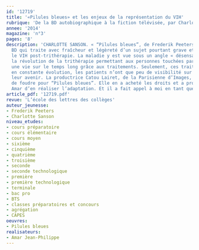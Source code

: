 ```yaml
---
id: '12719'
title: '«Pilules bleues» et les enjeux de la représentation du VIH'
rubrique: 'De la BD autobiographique à la fiction télévisée, par Charlotte Sanson'
annee: '2014'
magazine: 'n°3'
pages: '8'
description: 'CHARLOTTE SANSON. « “Pilules bleues”, de Frederik Peeters, est une
  BD qui traite avec fraîcheur et légèreté d’un sujet pourtant grave et très actuel :
  le VIH post-trithérapie. La maladie y est vue sous un angle « désensationnalisé »,
  la révolution de la trithérapie permettant aux personnes touchées par le virus d’envisager
  une vie sur le temps long grâce aux traitements. Seulement, ces traitements sont
  en constante évolution, les patients n’ont que peu de visibilité sur ce que sera
  leur avenir. La productrice Catou Lairet, de la Parisienne d’Images, a eu un coup
  de foudre pour “Pilules bleues”. Elle en a acheté les droits et a proposé à Jean-Philippe
  Amar d’en réaliser l’adaptation. Et il a fait appel à moi en tant que coscénariste... »'
article_pdf: '12719.pdf'
revue: 'L’école des lettres des collèges'
auteur_jeunesse:
- Frederik Peeters
- Charlotte Sanson
niveau_etudes:
- cours préparatoire
- cours élémentaire
- cours moyen
- sixième
- cinquième
- quatrième
- troisième
- seconde
- seconde technologique
- première
- première technologique
- terminale
- bac pro
- BTS
- classes préparatoires et concours
- agrégation
- CAPES
oeuvres:
- Pilules bleues
realisateurs:
- Amar Jean-Philippe
---
```

